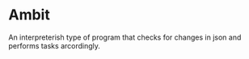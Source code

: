 # Ambit


An interpreterish type of program that checks for changes in json and performs tasks arcordingly.



